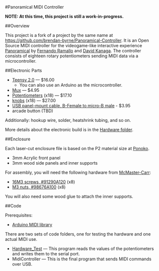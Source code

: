 #Panoramical MIDI Controller

**NOTE: At this time, this project is still a work-in-progress.**

##Overview

This project is a fork of a project by the same name at <https://github.com/brendan-byrne/Panoramical-Controller>. It is an Open Source MIDI controller for the videogame-like interactive experience [Panoramical](http://panoramic.al/) by [Fernando Ramallo](http://www.byfernando.com/) and [David Kanaga](https://davidkanaga.bandcamp.com/). The controller consists of eighteen rotary potentiometers sending MIDI data via a microcontroller.

##Electronic Parts

- [Teensy 2.0](https://www.pjrc.com/store/teensy.html) — $16.00
    - You can also use an Arduino as the microcontroller.
- [Mux](https://www.sparkfun.com/products/9056) — $4.95
- [Potentiometers](https://www.sparkfun.com/products/9939) (x18) — $17.10
- [knobs](https://www.sparkfun.com/products/10002) (x18) — $27.00
- [USB panel-mount cable, B-Female to micro-B male](https://www.adafruit.com/products/937) - $3.95
- arcade button (TBD)

Additionally: hookup wire, solder, heatshrink tubing, and so on.

More details about the electronic build is in the [Hardware folder](Hardware/).

##Enclosure

Each laser-cut enclosure file is based on the P2 material size at [Ponoko](http://ponoko.com/).

- 3mm Acrylic front panel
- 3mm wood side panels and inner supports

For assembly, you will need the following hardware from [McMaster-Carr](http://www.mcmaster.com/):

- [16M3 screws, #91290A120](http://www.mcmaster.com/#91290A120) (x8)
- [M3 nuts, #98676A100](http://www.mcmaster.com/#98676A100) (x8)

You will also need some wood glue to attach the inner supports.

##Code

Prerequisites:

- [Arduino MIDI library](https://github.com/FortySevenEffects/arduino_midi_library/)

There are two sets of code folders, one for testing the hardware and one actual MIDI use.

- [Hardware_Test](Hardware_Test/Hardware_Test.ino) — This program reads the values of the potentiometers and writes them to the serial port.
- MidiController — This is the final program that sends MIDI commands over USB.

